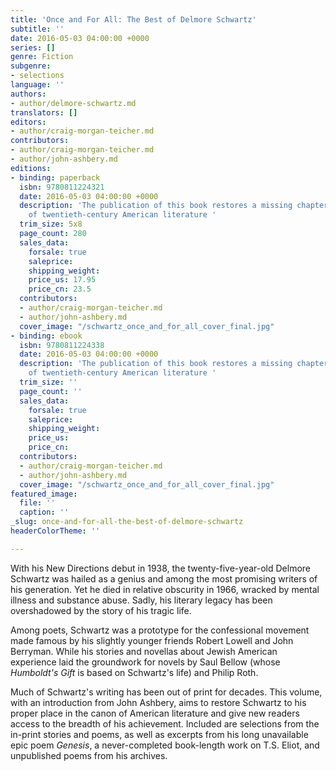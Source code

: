 ```yaml
---
title: 'Once and For All: The Best of Delmore Schwartz'
subtitle: ''
date: 2016-05-03 04:00:00 +0000
series: []
genre: Fiction
subgenre:
- selections
language: ''
authors:
- author/delmore-schwartz.md
translators: []
editors:
- author/craig-morgan-teicher.md
contributors:
- author/craig-morgan-teicher.md
- author/john-ashbery.md
editions:
- binding: paperback
  isbn: 9780811224321
  date: 2016-05-03 04:00:00 +0000
  description: 'The publication of this book restores a missing chapter in the history
    of twentieth-century American literature '
  trim_size: 5x8
  page_count: 280
  sales_data:
    forsale: true
    saleprice: 
    shipping_weight: 
    price_us: 17.95
    price_cn: 23.5
  contributors:
  - author/craig-morgan-teicher.md
  - author/john-ashbery.md
  cover_image: "/schwartz_once_and_for_all_cover_final.jpg"
- binding: ebook
  isbn: 9780811224338
  date: 2016-05-03 04:00:00 +0000
  description: 'The publication of this book restores a missing chapter in the history
    of twentieth-century American literature '
  trim_size: ''
  page_count: ''
  sales_data:
    forsale: true
    saleprice: 
    shipping_weight: 
    price_us: 
    price_cn: 
  contributors:
  - author/craig-morgan-teicher.md
  - author/john-ashbery.md
  cover_image: "/schwartz_once_and_for_all_cover_final.jpg"
featured_image:
  file: ''
  caption: ''
_slug: once-and-for-all-the-best-of-delmore-schwartz
headerColorTheme: ''

---
```

With his New Directions debut in 1938, the twenty-five-year-old Delmore Schwartz was hailed as a genius and among the most promising writers of his generation. Yet he died in relative obscurity in 1966, wracked by mental illness and substance abuse. Sadly, his literary legacy has been overshadowed by the story of his tragic life.

Among poets, Schwartz was a prototype for the confessional movement made famous by his slightly younger friends Robert Lowell and John Berryman. While his stories and novellas about Jewish American experience laid the groundwork for novels by Saul Bellow (whose _Humboldt's Gift_ is based on Schwartz's life) and Philip Roth.

Much of Schwartz's writing has been out of print for decades. This volume, with an introduction from John Ashbery, aims to restore Schwartz to his proper place in the canon of American literature and give new readers access to the breadth of his achievement. Included are selections from the in-print stories and poems, as well as excerpts from his long unavailable epic poem _Genesis_, a never-completed book-length work on T.S. Eliot, and unpublished poems from his archives.

